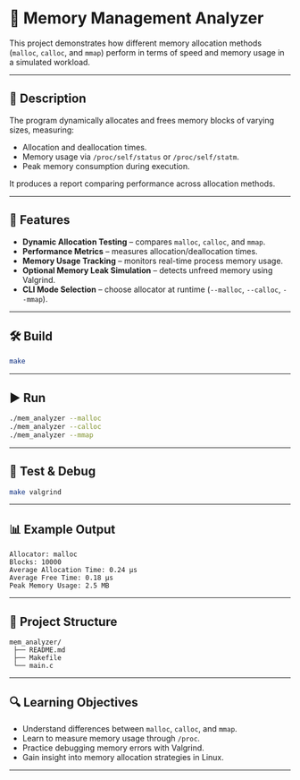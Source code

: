 # 🧠 Memory Management Analyzer

This project demonstrates how different memory allocation methods (`malloc`, `calloc`, and `mmap`) perform in terms of speed and memory usage in a simulated workload.

---

## 📜 Description
The program dynamically allocates and frees memory blocks of varying sizes, measuring:

- Allocation and deallocation times.
- Memory usage via `/proc/self/status` or `/proc/self/statm`.
- Peak memory consumption during execution.

It produces a report comparing performance across allocation methods.

---

## 🚀 Features
- **Dynamic Allocation Testing** – compares `malloc`, `calloc`, and `mmap`.
- **Performance Metrics** – measures allocation/deallocation times.
- **Memory Usage Tracking** – monitors real-time process memory usage.
- **Optional Memory Leak Simulation** – detects unfreed memory using Valgrind.
- **CLI Mode Selection** – choose allocator at runtime (`--malloc`, `--calloc`, `--mmap`).

---

## 🛠️ Build
```bash
make
```

---

## ▶️ Run
```bash
./mem_analyzer --malloc
./mem_analyzer --calloc
./mem_analyzer --mmap
```

---

## 🧪 Test & Debug
```bash
make valgrind
```

---

## 📊 Example Output
```
Allocator: malloc
Blocks: 10000
Average Allocation Time: 0.24 μs
Average Free Time: 0.18 μs
Peak Memory Usage: 2.5 MB
```

---

## 📂 Project Structure
```
mem_analyzer/
 ├── README.md
 ├── Makefile
 └── main.c
```

---

## 🔍 Learning Objectives
- Understand differences between `malloc`, `calloc`, and `mmap`.
- Learn to measure memory usage through `/proc`.
- Practice debugging memory errors with Valgrind.
- Gain insight into memory allocation strategies in Linux.

---
